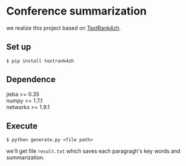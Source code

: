 # Conference summarization

we realize this project based on [TextRank4zh](https://github.com/letiantian/TextRank4ZH/).

## Set up
```
$ pip install textrank4zh
```

## Dependence
jieba >= 0.35  
numpy >= 1.7.1  
networkx >= 1.9.1  

## Execute
```
$ python generate.py <file path>
```
we'll get file `result.txt` which saves each paragragh's key words and summarization.
